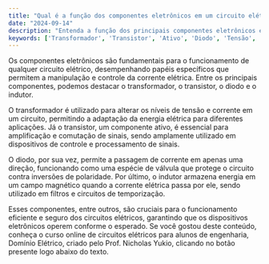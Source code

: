 ```yaml
---
title: "Qual é a função dos componentes eletrônicos em um circuito elétrico?"
date: "2024-09-14"
description: "Entenda a função dos principais componentes eletrônicos em circuitos elétricos e sua importância no funcionamento de dispositivos."
keywords: ['Transformador', 'Transistor', 'Ativo', 'Diodo', 'Tensão', 'Componente', 'Indutor']
---
```


Os componentes eletrônicos são fundamentais para o funcionamento de qualquer circuito elétrico, desempenhando papéis específicos que permitem a manipulação e controle da corrente elétrica. Entre os principais componentes, podemos destacar o transformador, o transistor, o diodo e o indutor.

O transformador é utilizado para alterar os níveis de tensão e corrente em um circuito, permitindo a adaptação da energia elétrica para diferentes aplicações. Já o transistor, um componente ativo, é essencial para amplificação e comutação de sinais, sendo amplamente utilizado em dispositivos de controle e processamento de sinais.

O diodo, por sua vez, permite a passagem de corrente em apenas uma direção, funcionando como uma espécie de válvula que protege o circuito contra inversões de polaridade. Por último, o indutor armazena energia em um campo magnético quando a corrente elétrica passa por ele, sendo utilizado em filtros e circuitos de temporização.

Esses componentes, entre outros, são cruciais para o funcionamento eficiente e seguro dos circuitos elétricos, garantindo que os dispositivos eletrônicos operem conforme o esperado. Se você gostou deste conteúdo, conheça o curso online de circuitos elétricos para alunos de engenharia, Domínio Elétrico, criado pelo Prof. Nicholas Yukio, clicando no botão presente logo abaixo do texto.